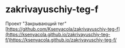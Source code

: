 # zakrivayuschiy-teg-f
Проект "Закрывающий тег"
[https://github.com/Ksenyacola/zakrivayuschiy-teg-f](https://ksenyacola.github.io/zakrivayuschiy-teg-f/)https://ksenyacola.github.io/zakrivayuschiy-teg-f/
